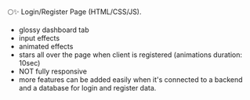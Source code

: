 🌕✨ Login/Register Page (HTML/CSS/JS). 
- glossy dashboard tab
- input effects
- animated effects 
- stars all over the page when client is registered (animations duration: 10sec)
- NOT fully responsive
- more features can be added easily when it's connected to a backend and a database for login and register data.
